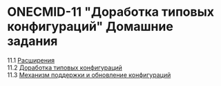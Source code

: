 # ONECMID-11 "Доработка типовых конфигураций" Домашние задания

11.1 [Расширения](homework-11-1.md)  
11.2 [Доработка типовых конфигураций](homework-11-2.md)  
11.3 [Механизм поддержки и обновление конфигураций](homework-11-3.md)  
